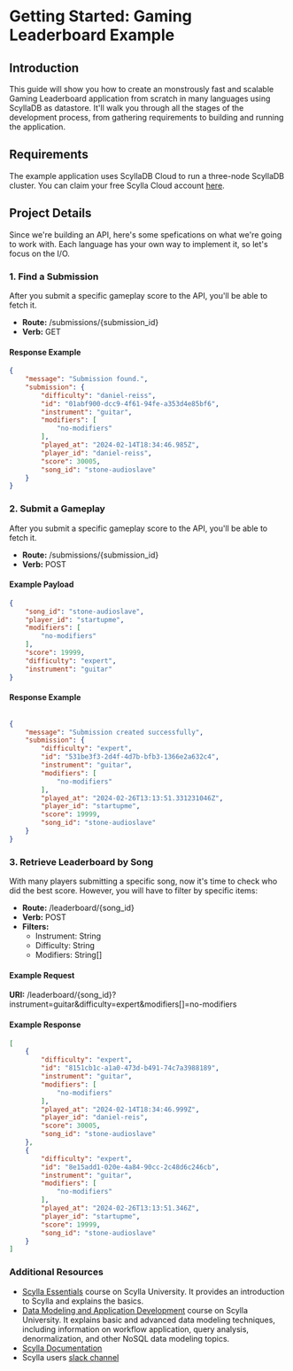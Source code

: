 # Getting Started: Gaming Leaderboard Example


## Introduction

This guide will show you how to create an monstrously fast and scalable Gaming Leaderboard application from scratch in many languages using ScyllaDB as datastore. It'll walk you through all the stages of the development process, from gathering requirements to building and running the application.

## Requirements

The example application uses ScyllaDB Cloud to run a three-node ScyllaDB cluster. You can claim your free Scylla Cloud account [here](https://scylladb.com/cloud).


## Project Details

Since we're building an API, here's some spefications on what we're going to work with. Each language has your own way to implement it, so let's focus on the I/O. 


### 1. Find a Submission

After you submit a specific gameplay score to the API, you'll be able to fetch it. 

* **Route:** /submissions/{submission_id}
* **Verb:** GET

#### Response Example
```json
{
    "message": "Submission found.",
    "submission": {
        "difficulty": "daniel-reiss",
        "id": "01abf900-dcc9-4f61-94fe-a353d4e85bf6",
        "instrument": "guitar",
        "modifiers": [
            "no-modifiers"
        ],
        "played_at": "2024-02-14T18:34:46.985Z",
        "player_id": "daniel-reiss",
        "score": 30005,
        "song_id": "stone-audioslave"
    }
}
```


### 2. Submit a Gameplay 

After you submit a specific gameplay score to the API, you'll be able to fetch it. 

* **Route:** /submissions/{submission_id}
* **Verb:** POST


#### Example Payload

```json
{
    "song_id": "stone-audioslave",
    "player_id": "startupme",
    "modifiers": [
        "no-modifiers"
    ],
    "score": 19999,
    "difficulty": "expert",
    "instrument": "guitar"
}
```

#### Response Example

```json 

{
    "message": "Submission created successfully",
    "submission": {
        "difficulty": "expert",
        "id": "531be3f3-2d4f-4d7b-bfb3-1366e2a632c4",
        "instrument": "guitar",
        "modifiers": [
            "no-modifiers"
        ],
        "played_at": "2024-02-26T13:13:51.331231046Z",
        "player_id": "startupme",
        "score": 19999,
        "song_id": "stone-audioslave"
    }
}
```

### 3. Retrieve Leaderboard by Song

With many players submitting a specific song, now it's time to check who did the best score. However, you will have to filter by specific items:

* **Route:** /leaderboard/{song_id}
* **Verb:** POST
* **Filters:**
  * Instrument: String
  * Difficulty: String
  * Modifiers: String[]

#### Example Request

**URI:** /leaderboard/{song_id}?instrument=guitar&difficulty=expert&modifiers[]=no-modifiers

#### Example Response

```json
[
    {
        "difficulty": "expert",
        "id": "8151cb1c-a1a0-473d-b491-74c7a3988189",
        "instrument": "guitar",
        "modifiers": [
            "no-modifiers"
        ],
        "played_at": "2024-02-14T18:34:46.999Z",
        "player_id": "daniel-reis",
        "score": 30005,
        "song_id": "stone-audioslave"
    },
    {
        "difficulty": "expert",
        "id": "8e15add1-020e-4a84-90cc-2c48d6c246cb",
        "instrument": "guitar",
        "modifiers": [
            "no-modifiers"
        ],
        "played_at": "2024-02-26T13:13:51.346Z",
        "player_id": "startupme",
        "score": 19999,
        "song_id": "stone-audioslave"
    }
]
```


### Additional Resources

-   [Scylla Essentials](https://university.scylladb.com/courses/scylla-essentials-overview/) course on Scylla University. It provides an introduction to Scylla and explains the basics.
-   [Data Modeling and Application Development](https://university.scylladb.com/courses/data-modeling/) course on Scylla University. It explains basic and advanced data modeling techniques, including information on workflow application, query analysis, denormalization, and other NoSQL data modeling topics.
-   [Scylla Documentation](https://docs.scylladb.com/)
-   Scylla users [slack channel](http://slack.scylladb.com/)

